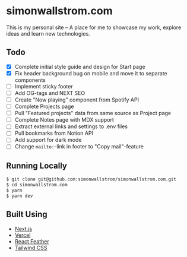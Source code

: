 # simonwallstrom.com

This is my personal site – A place for me to showcase my work, explore ideas and learn new technologies.

## Todo

- [x] Complete initial style guide and design for Start page
- [x] Fix header background bug on mobile and move it to separate components
- [ ] Implement sticky footer
- [ ] Add OG-tags and NEXT SEO
- [ ] Create "Now playing" component from Spotify API
- [ ] Complete Projects page
- [ ] Pull "Featured projects" data from same source as Project page
- [ ] Complete Notes page with MDX support
- [ ] Extract external links and settings to .env files
- [ ] Pull bookmarks from Notion API
- [ ] Add support for dark mode
- [ ] Change `mailto:`-link in footer to "Copy mail"-feature

## Running Locally

```bash
$ git clone git@github.com:simonwallstrom/simonwallstrom.com.git
$ cd simonwallstrom.com
$ yarn
$ yarn dev
```

## Built Using

- [Next.js](https://nextjs.org/)
- [Vercel](https://vercel.com)
- [React Feather](https://github.com/feathericons/react-feather)
- [Tailwind CSS](https://tailwindcss.com/)
